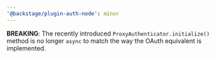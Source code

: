 ```yaml
---
'@backstage/plugin-auth-node': minor
---
```


**BREAKING**: The recently introduced `ProxyAuthenticator.initialize()` method is no longer `async` to match the way the OAuth equivalent is implemented.
